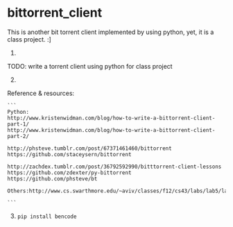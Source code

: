 bittorrent_client
=================

This is another bit torrent client implemented by using python, yet, it is a class project.  :]



1.
TODO: write a torrent client using python for class project

2.
Reference & resources:

    ```
    Python:
    http://www.kristenwidman.com/blog/how-to-write-a-bittorrent-client-part-1/
    http://www.kristenwidman.com/blog/how-to-write-a-bittorrent-client-part-2/

    http://phsteve.tumblr.com/post/67371461460/bittorrent
    https://github.com/staceysern/bittorrent

    http://zachdex.tumblr.com/post/36792592990/bitttorrent-client-lessons
    https://github.com/zdexter/py-bittorrent
    https://github.com/phsteve/bt

    Others:http://www.cs.swarthmore.edu/~aviv/classes/f12/cs43/labs/lab5/lab5.pdf

    ```

3. `pip install bencode`
